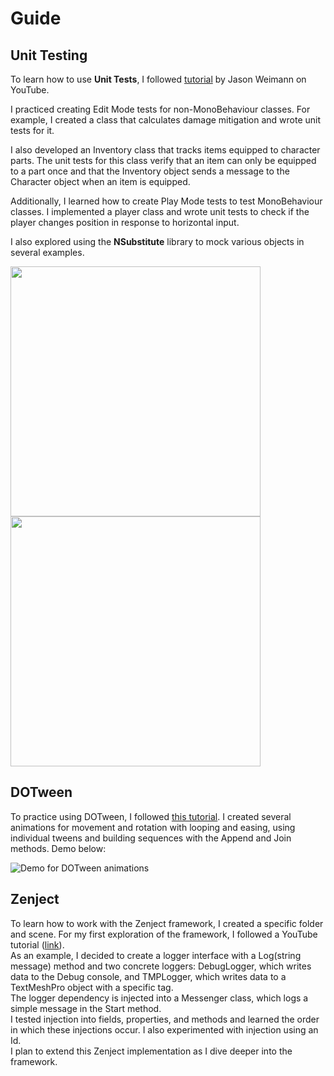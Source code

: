 # Guide

<h2>Unit Testing</h2>
 <p>
  To learn how to use <b>Unit Tests</b>, I followed <a href="https://youtu.be/qCghhGLUa-Y?si=S68QxovtaIDjPuL8">tutorial</a> by Jason Weimann on YouTube. 
 </p>
 <p>
  I practiced creating Edit Mode tests for non-MonoBehaviour classes. For example, I created a class that calculates damage mitigation and wrote unit tests for it.
 </p>
 <p>
  I also developed an Inventory class that tracks items equipped to character parts. The unit tests for this class verify that an item can only be equipped to a part once and that the Inventory object sends a message to the Character object when an item is equipped. 
 </p>
 <p>
  Additionally, I learned how to create Play Mode tests to test MonoBehaviour classes. I implemented a player class and wrote unit tests to check if the player changes position in response to horizontal input. <br>
 </p>
 <p>
  I also explored using the <b>NSubstitute</b> library to mock various objects in several examples. <br>
 </p>

  <img src="https://github.com/user-attachments/assets/be9c11ec-f16b-415a-9146-47a3e45a42d8" width="400px">
  <img src="https://github.com/user-attachments/assets/985fa0ca-d2ad-4dd6-bf21-02ed13c7baee" width="400px">

<h2>DOTween</h2>
 <p>
  To practice using DOTween, I followed <a href="https://www.youtube.com/watch?v=oZh2Hgzrrqk">this tutorial</a>. I created several animations for movement and rotation with looping and easing, using individual tweens and building sequences with the Append and Join methods. Demo below:
 </p>
 <img src="https://github.com/user-attachments/assets/71b0d4f7-7414-44ef-a48b-4573aaca082d" alt="Demo for DOTween animations">

<h2>Zenject</h2>
 <p>
  To learn how to work with the Zenject framework, I created a specific folder and scene. For my first exploration of the framework, I followed a YouTube tutorial (<a href="https://www.youtube.com/watch?v=gqEhy8nS3fk">link</a>). 
 <br>
  As an example, I decided to create a logger interface with a Log(string message) method and two concrete loggers: DebugLogger, which writes data to the Debug console, and TMPLogger, which writes data to a TextMeshPro object with a specific tag.
 <br>
  The logger dependency is injected into a Messenger class, which logs a simple message in the Start method. 
 <br>
  I tested injection into fields, properties, and methods and learned the order in which these injections occur. I also experimented with injection using an Id.
 <br>
  I plan to extend this Zenject implementation as I dive deeper into the framework.
 </p>
